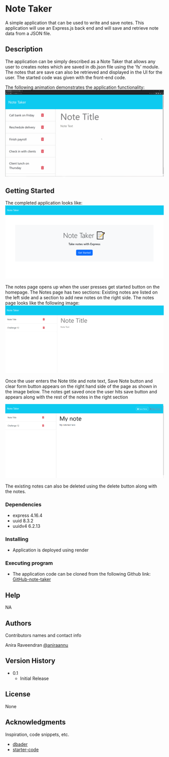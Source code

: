 # Note Taker

A simple application that can be used to write and save notes. This application will use an Express.js back end and will save and retrieve note data from a JSON file.

## Description

The application can be simply described as a Note Taker that allows any user to creates notes which are saved in db.json file using the 'fs' module. The notes that are save can also be retrieved and displayed in the UI for the  user. The started code was given with the front-end code. 

The following animation demonstrates the application functionality: 
![A user can add a note with title and text field, save it and also clear the form if needed. the saved notes will appear on the left hand side.](./public/assets/images/11-express-homework-demo.gif)

## Getting Started
The completed application looks like:
![Image of the completed Application.](./public/assets/images/note-maker-homepage.png)

The notes page opens up when the user presses get started button on the homepage. The Notes page has two sections: Existing notes are listed on the left side and a section to add new notes on the right side. The notes page looks like the following image:
![Image of the Notes Page.](./public/assets/images/note-maker-notespage.png)

Once the user enters the Note title and note text, Save Note button and clear form button appears on the right hand side of the page as shown in the image below. The notes get saved once the user hits save button and appears along with the rest of the notes in the right section

![Image showing Save notes button and ckear form button](./public/assets/images/note-maker-newnotes.png)

The existing notes can also be deleted using the delete button along with the notes.
### Dependencies

* express 4.16.4
* uuid 8.3.2
* uuidv4 6.2.13

### Installing

* Application is deployed using render

### Executing program

* The application code can be cloned from the following Github link:
[GitHub-note-taker](https://github.com/aniraannu/note-taker)

## Help

NA

## Authors

Contributors names and contact info

Anira Raveendran
[@aniraannu](https://github.com/aniraannu)

## Version History

* 0.1
    * Initial Release

## License

None

## Acknowledgments

Inspiration, code snippets, etc.

* [dbader](https://github.com/dbader/readme-template)
* [starter-code](https://github.com/coding-boot-camp/miniature-eureka)